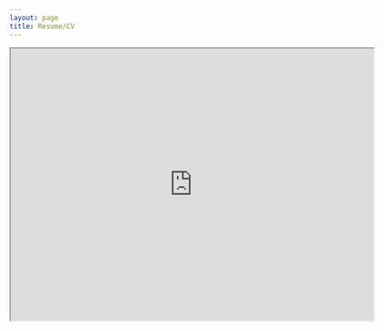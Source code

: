 ```yaml
---
layout: page
title: Resume/CV
---
```


<iframe src="https://drive.google.com/file/d/1KdnMcfYYS2-usaaONPAEN4k4FnY1mkpE/preview" width="640" height="480"></iframe>